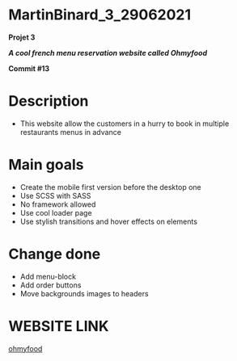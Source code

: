 # MartinBinard_3_29062021
**Projet 3**

***A cool french menu reservation website called Ohmyfood***

**Commit #13**

# Description

* This website allow the customers in a hurry to book in multiple restaurants menus in advance

# Main goals

* Create the mobile first version before the desktop one
* Use SCSS with SASS
* No framework allowed
* Use cool loader page
* Use stylish transitions and hover effects on elements

# Change done

* Add menu-block
* Add order buttons
* Move backgrounds images to headers

# WEBSITE LINK

[ohmyfood](https://martinbinard.github.io/MartinBinard_3_29062021/)
